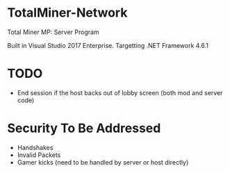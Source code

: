 # TotalMiner-Network
Total Miner MP: Server Program

Built in Visual Studio 2017 Enterprise.  Targetting .NET Framework 4.6.1


# TODO
* End session if the host backs out of lobby screen (both mod and server code)

# Security To Be Addressed
* Handshakes
* Invalid Packets
* Gamer kicks (need to be handled by server or host directly)

